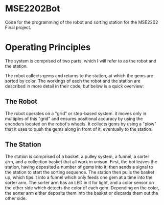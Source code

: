 # MSE2202Bot
Code for the programming of the robot and sorting station for the MSE2202 Final project.


# Operating Principles

The system is comprised of two parts, which I will refer to as the robot and the station.

The robot collects gems and returns to the station, at which the gems are sorted by color. 
The workings of each the robot and the station are described in more detail in their code, but below is a quick overview:

## The Robot

The robot operates on a "grid" or step-based system. it moves only in multiples of this "grid" and ensures positional accuracy by using the encoders located on the robot's wheels.
It collects gems by using a "plow" that it uses to push the gems along in front of it, eventually to the station.

## The Station

The station is comprised of a basket, a pulley system, a funnel, a sorter arm, and a collection basket that all work in unison. First, the bot leaves the station, having 
deposited a number of gems into it, then sends a signal to the station to start the sorting sequence. The station then pulls the basket up, which tips it into a funnel which only feeds one gem at a time into the sorter arm. The sorter arm has an LED in it for light, and a color sensor on the other side which detects the color of each gem. Depending on the color, the sorter arm either deposits them into the basket or discards them out the other side.
